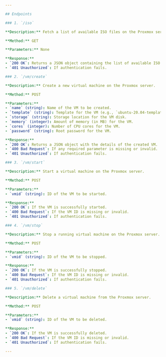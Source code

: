 ```yaml
---

## Endpoints

### 1. `/iso`

**Description:** Fetch a list of available ISO files on the Proxmox server.

**Method:** GET

**Parameters:** None

**Response:**
- `200 OK`: Returns a JSON object containing the list of available ISO files.
- `401 Unauthorized`: If authentication fails.

### 2. `/vm/create`

**Description:** Create a new virtual machine on the Proxmox server.

**Method:** POST

**Parameters:**
- `name` (string): Name of the VM to be created.
- `template` (string): Template for the VM (e.g., `ubuntu-20.04-template`).
- `storage` (string): Storage location for the VM disk.
- `memory` (integer): Amount of memory (in MB) for the VM.
- `cores` (integer): Number of CPU cores for the VM.
- `password` (string): Root password for the VM.

**Response:**
- `200 OK`: Returns a JSON object with the details of the created VM.
- `400 Bad Request`: If any required parameter is missing or invalid.
- `401 Unauthorized`: If authentication fails.

### 3. `/vm/start`

**Description:** Start a virtual machine on the Proxmox server.

**Method:** POST

**Parameters:**
- `vmid` (string): ID of the VM to be started.

**Response:**
- `200 OK`: If the VM is successfully started.
- `400 Bad Request`: If the VM ID is missing or invalid.
- `401 Unauthorized`: If authentication fails.

### 4. `/vm/stop`

**Description:** Stop a running virtual machine on the Proxmox server.

**Method:** POST

**Parameters:**
- `vmid` (string): ID of the VM to be stopped.

**Response:**
- `200 OK`: If the VM is successfully stopped.
- `400 Bad Request`: If the VM ID is missing or invalid.
- `401 Unauthorized`: If authentication fails.

### 5. `/vm/delete`

**Description:** Delete a virtual machine from the Proxmox server.

**Method:** POST

**Parameters:**
- `vmid` (string): ID of the VM to be deleted.

**Response:**
- `200 OK`: If the VM is successfully deleted.
- `400 Bad Request`: If the VM ID is missing or invalid.
- `401 Unauthorized`: If authentication fails.

---
```

